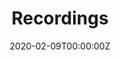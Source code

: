---
title: "Recordings"  # Add a page title.
summary: "Include XC and sound cloud recordings."  # Add a page description.
date: "2020-02-09T00:00:00Z"  # Add today's date.
type: "widget_page"  # Page type is a Widget Page
---